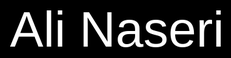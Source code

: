 <!DOCTYPE html>
<html>
  <head>
    <title>Ali Naseri</title>
    <style>
      body {
        background-color: black;
        color: white;
        font-size: 5rem;
        font-family: 'Poppins', sans-serif;
        text-align: center;
        padding-top: 30vh;
      }
    </style>
    <link rel="preconnect" href="https://fonts.gstatic.com">
    <link href="https://fonts.googleapis.com/css2?family=Poppins:wght@500&display=swap" rel="stylesheet">
  </head>
  <body>
    Ali Naseri
  </body>
</html>
